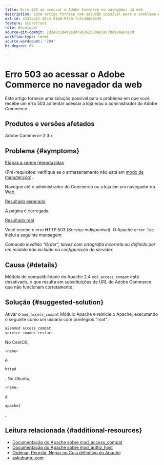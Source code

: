 ```yaml
---
title: Erro 503 ao acessar o Adobe Commerce no navegador da web
description: Este artigo fornece uma solução possível para o problema em que você recebe um erro 503 ao tentar acessar a loja e/ou o administrador do Adobe Commerce.
exl-id: 4232aa21-40c2-41b0-9fb0-fc8cd4db8e39
feature: Storefront
role: Developer
source-git-commit: 1d2e0c1b4a8e3d79a362500ee3ec7bde84a6ce0d
workflow-type: tm+mt
source-wordcount: '204'
ht-degree: 0%

---
```


# Erro 503 ao acessar o Adobe Commerce no navegador da web

Este artigo fornece uma solução possível para o problema em que você recebe um erro 503 ao tentar acessar a loja e/ou o administrador do Adobe Commerce.

## Produtos e versões afetados

Adobe Commerce 2.3.x

## Problema {#symptoms}

<u>Etapas a serem reproduzidas</u>

(Pré-requisitos: verifique se o armazenamento não está em [modo de manutenção](https://devdocs.magento.com/guides/v2.3/config-guide/cli/config-cli-subcommands-mode.html#config-mode-show)).

Navegue até o administrador do Commerce ou a loja em um navegador da Web.

<u>Resultado esperado</u>

A página é carregada.

<u>Resultado real</u>

Você recebe o erro HTTP 503 (Serviço indisponível). O Apache `error.log` inclui a seguinte mensagem:

*Comando inválido &quot;Order&quot;, talvez com ortografia incorreta ou definido por um módulo não incluído na configuração do servidor.*

## Causa {#details}

Módulo de compatibilidade do Apache 2.4 `mod_access_compat` está desativado, o que resulta em substituições de URL do Adobe Commerce que não funcionam corretamente.

## Solução {#suggested-solution}

Ativar o `mod_access_compat` Módulo Apache e reinicie o Apache, executando o seguinte como um usuário com privilégios &quot;root&quot;:

```bash
a2enmod access_compat
service <name> restart
```

No CentOS,

```bash
<name>
```

é

```bash
httpd
```

. No Ubuntu,

```bash
<name>
```

é

```bash
apache2
```

.

## Leitura relacionada {#additional-resources}

* [Documentação do Apache sobre mod\_access\_compat](https://httpd.apache.org/docs/current/mod/mod_access_compat.html)
* [Documentação do Apache sobre mod\_authz\_host](https://httpd.apache.org/docs/current/mod/mod_authz_host.html)
* [Ordenar, Permitir, Negar no Guia definitivo do Apache](https://docstore.mik.ua/orelly/linux/apache/ch05_06.htm)
* [askubuntu.com](https://askubuntu.com/questions/335228/changes-in-apache-config-between-12-04-2-and-12-04-3-lts)
